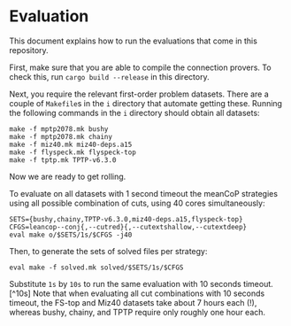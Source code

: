 Evaluation
==========

This document explains how to run the evaluations that come in this repository.

First, make sure that you are able to compile the connection provers.
To check this, run `cargo build --release` in this directory.

Next, you require the relevant first-order problem datasets.
There are a couple of `Makefile`s in the `i` directory that automate getting these.
Running the following commands in the `i` directory should obtain all datasets:

    make -f mptp2078.mk bushy
    make -f mptp2078.mk chainy
    make -f miz40.mk miz40-deps.a15
    make -f flyspeck.mk flyspeck-top
    make -f tptp.mk TPTP-v6.3.0

Now we are ready to get rolling.

To evaluate
on all datasets with 1 second timeout
the meanCoP strategies using all possible combination of cuts,
using 40 cores simultaneously:

    SETS={bushy,chainy,TPTP-v6.3.0,miz40-deps.a15,flyspeck-top}
    CFGS=leancop--conj{,--cutred}{,--cutextshallow,--cutextdeep}
    eval make o/$SETS/1s/$CFGS -j40

Then, to generate the sets of solved files per strategy:

    eval make -f solved.mk solved/$SETS/1s/$CFGS

Substitute `1s` by `10s` to run the same evaluation with 10 seconds timeout.[^10s]
Note that when evaluating all cut combinations with 10 seconds timeout,
the FS-top and Miz40 datasets take about 7 hours each (!), whereas
bushy, chainy, and TPTP require only roughly one hour each.
